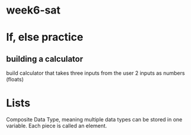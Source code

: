 # week6-sat
# If, else practice
## building a calculator
build calculator that takes three inputs from the user
2 inputs as numbers (floats)

# Lists
Composite Data Type, meaning multiple data types can be stored in one variable. 
Each piece is called an element.
